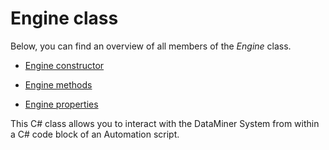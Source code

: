 # Engine class

Below, you can find an overview of all members of the *Engine* class.

- [Engine constructor](Engine_constructor.md)

- [Engine methods](Engine_methods.md)

- [Engine properties](Engine_properties.md)

This C# class allows you to interact with the DataMiner System from within a C# code block of an Automation script.

